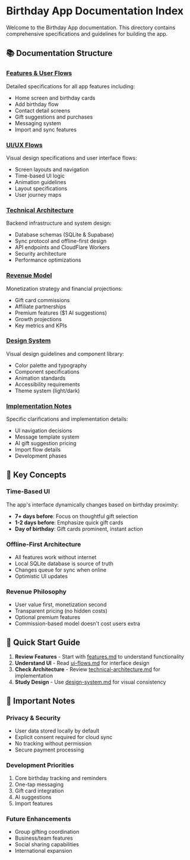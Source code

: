 # Birthday App Documentation Index

Welcome to the Birthday App documentation. This directory contains comprehensive specifications and guidelines for building the app.

## 📚 Documentation Structure

### [Features & User Flows](./features.md)
Detailed specifications for all app features including:
- Home screen and birthday cards
- Add birthday flow
- Contact detail screens
- Gift suggestions and purchases
- Messaging system
- Import and sync features

### [UI/UX Flows](./ui-flows.md)
Visual design specifications and user interface flows:
- Screen layouts and navigation
- Time-based UI logic
- Animation guidelines
- Layout specifications
- User journey maps

### [Technical Architecture](./technical-architecture.md)
Backend infrastructure and system design:
- Database schemas (SQLite & Supabase)
- Sync protocol and offline-first design
- API endpoints and CloudFlare Workers
- Security architecture
- Performance optimizations

### [Revenue Model](./revenue-model.md)
Monetization strategy and financial projections:
- Gift card commissions
- Affiliate partnerships
- Premium features ($1 AI suggestions)
- Growth projections
- Key metrics and KPIs

### [Design System](./design-system.md)
Visual design guidelines and component library:
- Color palette and typography
- Component specifications
- Animation standards
- Accessibility requirements
- Theme system (light/dark)

### [Implementation Notes](./implementation-notes.md)
Specific clarifications and implementation details:
- UI navigation decisions
- Message template system
- AI gift suggestion pricing
- Import flow details
- Development phases

## 🔑 Key Concepts

### Time-Based UI
The app's interface dynamically changes based on birthday proximity:
- **7+ days before**: Focus on thoughtful gift selection
- **1-2 days before**: Emphasize quick gift cards
- **Day of birthday**: Gift cards prominent, instant action

### Offline-First Architecture
- All features work without internet
- Local SQLite database is source of truth
- Changes queue for sync when online
- Optimistic UI updates

### Revenue Philosophy
- User value first, monetization second
- Transparent pricing (no hidden costs)
- Optional premium features
- Commission-based model doesn't cost users extra

## 🚀 Quick Start Guide

1. **Review Features** - Start with [features.md](./features.md) to understand functionality
2. **Understand UI** - Read [ui-flows.md](./ui-flows.md) for interface design
3. **Check Architecture** - Review [technical-architecture.md](./technical-architecture.md) for implementation
4. **Study Design** - Use [design-system.md](./design-system.md) for visual consistency

## 📝 Important Notes

### Privacy & Security
- User data stored locally by default
- Explicit consent required for cloud sync
- No tracking without permission
- Secure payment processing

### Development Priorities
1. Core birthday tracking and reminders
2. One-tap messaging
3. Gift card integration
4. AI suggestions
5. Import features

### Future Enhancements
- Group gifting coordination
- Business/team features
- Social sharing capabilities
- International expansion